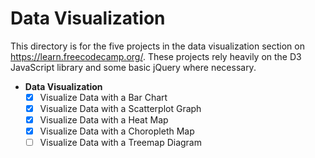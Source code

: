 # Data Visualization

This directory is for the five projects in the data visualization section on https://learn.freecodecamp.org/.
These projects rely heavily on the D3 JavaScript library and some basic jQuery where necessary.

- **Data Visualization** 
  - [x] Visualize Data with a Bar Chart 
  - [x] Visualize Data with a Scatterplot Graph 
  - [x] Visualize Data with a Heat Map 
  - [x] Visualize Data with a Choropleth Map 
  - [ ] Visualize Data with a Treemap Diagram

